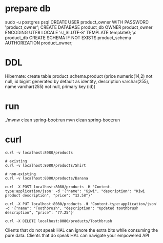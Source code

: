 # prepare db
sudo -u postgres psql
CREATE USER product_owner WITH PASSWORD 'product_owner';
CREATE DATABASE product_db OWNER product_owner ENCODING UTF8 LOCALE 'sl_SI.UTF-8' TEMPLATE template0;
\c product_db
CREATE SCHEMA IF NOT EXISTS product_schema AUTHORIZATION product_owner;

# DDL

Hibernate: create table product_schema.product (price numeric(14,2) not null, id bigint generated by default as identity, description varchar(255), name varchar(255) not null, primary key (id))


# run
./mvnw clean spring-boot:run
mvn clean spring-boot:run

# curl


```shell
curl -v localhost:8080/products

# existing
curl -v localhost:8080/products/Shirt

# non-existing
curl -v localhost:8080/products/Banana

curl -X POST localhost:8080/products -H 'Content-type:application/json' -d '{"name": "Kiwi", "description": "Kiwi product description", "price": "12.58"}'

curl -X PUT localhost:8080/products -H 'Content-type:application/json' -d '{"name": "Toothbrush", "description": "Updated toothbrush description", "price": "77.25"}'

curl -X DELETE localhost:8080/products/Toothbrush
```


Clients that do not speak HAL can ignore the extra bits while consuming the pure data. Clients that do speak HAL can navigate your empowered API

